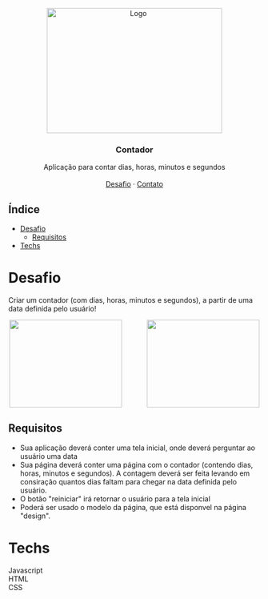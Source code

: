<p align="center">
  <a href="http://www.freepik.com">
    <img src="https://i.ibb.co/RzmJtXK/mockuper-5.png" alt="Logo" width="350" height="250">
  </a>

  <h3 align="center">Contador</h3>

  <p align="center">
    Aplicação para contar dias, horas, minutos e segundos
       <br />
    <br />
    <a href="https://github.com/ryuvi/Contador">Desafio</a>
    ·
    <a href="https://www.linkedin.com/in/lorenagmontes/">Contato</a>
  </p>
</p>

## Índice

- [Desafio](#desafio)
	- [Requisitos](#requisitos)
- [Techs](#Techs-Usadas)


# Desafio

Criar um contador (com dias, horas, minutos e segundos), a partir de uma data definida pelo usuário!

<div style="display: flex; justify-content: center;">
<img src="https://i.ibb.co/HhNTTzB/mockuper-6.png" width="225" height="175" style="margin-right: 25px">
<img src="https://i.ibb.co/9cMFW5s/mockuper-7.png" width="225" height="175" style="margin-left: 25px">
</div>

## Requisitos

- Sua aplicação deverá conter uma tela inicial, onde deverá perguntar ao usuário uma data<br>
- Sua página deverá conter uma página com o contador (contendo dias, horas, minutos e segundos). A contagem deverá ser feita levando em consiração quantos dias faltam para chegar na data definida pelo usuário.
- O botão "reiniciar" irá retornar o usuário para a tela inicial
- Poderá ser usado o modelo da página, que está disponvel na página "design".


# Techs

Javascript<br>
HTML<br>
CSS<br>